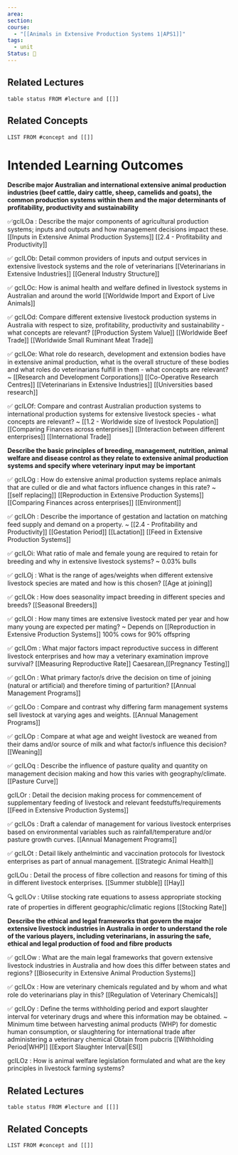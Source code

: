 ```yaml
---
area: 
section: 
course:
  - "[[Animals in Extensive Production Systems 1|APS1]]"
tags:
  - unit
Status: 🌱
---
```

## Related Lectures
```dataview
table status FROM #lecture and [[]]
```

## Related Concepts
```dataview
LIST FROM #concept and [[]]
```

# Intended Learning Outcomes

**Describe major Australian and international extensive animal production industries (beef cattle, dairy cattle, sheep, camelids and goats), the common production systems within them and the major determinants of profitability, productivity and sustainability**   

✅gcILOa : Describe the major components of agricultural production systems; inputs and outputs and how management decisions impact these.
[[Inputs in Extensive Animal Production Systems]]
[[2.4 - Profitability and Productivity]]


✅ gcILOb: Detail common providers of inputs and output services in extensive livestock systems and the role of veterinarians
[[Veterinarians in Extensive Industries]]
[[General Industry Structure]]

✅ gcILOc: How is animal health and welfare defined in livestock systems in Australian and around the world
[[Worldwide Import and Export of Live Animals]]

✅ gcILOd: Compare different extensive livestock production systems in Australia with respect to size, profitability, productivity and sustainability - what concepts are relevant?
[[Production System Value]]
[[Worldwide Beef Trade]]
[[Worldwide Small Ruminant Meat Trade]]

✅ gcILOe: What role do research, development and extension bodies have in extensive animal production, what is the overall structure of these bodies and what roles do veterinarians fulfill in them - what concepts are relevant?
~
[[Research and Development Corporations]]
[[Co-Operative Research Centres]]
[[Veterinarians in Extensive Industries]]
[[Universities based research]]
<!--SR:!2025-03-11,1,230-->

✅ gcILOf: Compare and contrast Australian production systems to international production systems for extensive livestock species - what concepts are relevant?
~
[[1.2 - Worldwide size of livestock Population]]
[[Comparing Finances across enterprises]]
[[Interaction between different enterprises]]
[[International Trade]]
<!--SR:!2025-03-11,1,230-->

**Describe the basic principles of breeding, management, nutrition, animal welfare and disease control as they relate to extensive animal production systems and specify where veterinary input may be important**     

✅ gcILOg : How do extensive animal production systems replace animals that are culled or die and what factors influence changes in this rate?
~
[[self replacing]]
[[Reproduction in Extensive Production Systems]]
[[Comparing Finances across enterprises]]
[[Environment]]
<!--SR:!2025-03-13,3,250-->

✅ gcILOh : Describe the importance of gestation and lactation on matching feed supply and demand on a property.
~
[[2.4 - Profitability and Productivity]]
[[Gestation Period]]
[[Lactation]]
[[Feed in Extensive Production Systems]]
<!--SR:!2025-03-13,3,250-->

✅ gcILOi: What ratio of male and female young are required to retain for breeding and why in extensive livestock systems?
~
0.03% bulls
<!--SR:!2025-03-14,4,270-->

✅ gcILOj : What is the range of ages/weights when different extensive livestock species are mated and how is this chosen?
[[Age at joining]]
<!--SR:!2025-03-13,3,250-->

✅ gcILOk : How does seasonality impact breeding in different species and breeds?
[[Seasonal Breeders]]
<!--SR:!2025-03-13,3,250-->

✅ gcILOl : How many times are extensive livestock mated per year and how many young are expected per mating?
~
Depends on [[Reproduction in Extensive Production Systems]]
100% cows for 90% offspring
<!--SR:!2025-03-11,1,230-->


✅ gcILOm : What major factors impact reproductive success in different livestock enterprises and how may a veterinary examination improve survival?
[[Measuring Reproductive Rate]]
Caesarean,[[Pregnancy Testing]]


✅ gcILOn : What primary factor/s drive the decision on time of joining (natural or artificial) and therefore timing of parturition?
[[Annual Management Programs]]

✅ gcILOo : Compare and contrast why differing farm management systems sell livestock at varying ages and weights.
[[Annual Management Programs]]

✅ gcILOp : Compare at what age and weight livestock are weaned from their dams and/or source of milk and what factor/s influence this decision?
[[Weaning]]

✅ gcILOq : Describe the influence of pasture quality and quantity on management decision making and how this varies with geography/climate.
[[Pasture Curve]]
<!--SR:!2025-03-13,3,250-->

gcILOr : Detail the decision making process for commencement of supplementary feeding of livestock and relevant feedstuffs/requirements
[[Feed in Extensive Production Systems]]

✅ gcILOs : Draft a calendar of management for various livestock enterprises based on environmental variables such as rainfall/temperature and/or pasture growth curves.
[[Annual Management Programs]]

✅ gcILOt : Detail likely anthelmintic and vaccination protocols for livestock enterprises as part of annual management.
[[Strategic Animal Health]]

gcILOu : Detail the process of fibre collection and reasons for timing of this in different livestock enterprises.
[[Summer stubble]]
[[Hay]]
<!--SR:!2025-03-13,3,250-->

🔍 gcILOv : Utilise stocking rate equations to assess appropriate stocking rate of properties in different geographic/climatic regions
[[Stocking Rate]]

**Describe the ethical and legal frameworks that govern the major extensive livestock industries in Australia in order to understand the role of the various players, including veterinarians, in assuring the safe, ethical and legal production of food and fibre products**

✅ gcILOw : What are the main legal frameworks that govern extensive livestock industries in Australia and how does this differ between states and regions?
[[Biosecurity in Extensive Animal Production Systems]]

✅ gcILOx : How are veterinary chemicals regulated and by whom and what role do veterinarians play in this?
[[Regulation of Veterinary Chemicals]]

✅ gcILOy : Define the terms withholding period and export slaughter interval for veterinary drugs and where this information may be obtained.
~
Minimum time between harvesting animal products (WHP) for domestic human consumption, or slaughtering for international trade after administering a veterinary chemical
Obtain from pubcris
[[Withholding Period|WHP]]
[[Export Slaughter Interval|ESI]]
<!--SR:!2025-03-14,4,270-->

gcILOz : How is animal welfare legislation formulated and what are the key principles in livestock farming systems?
## Related Lectures
```dataview
table status FROM #lecture and [[]]
```

## Related Concepts
```dataview
LIST FROM #concept and [[]]
```